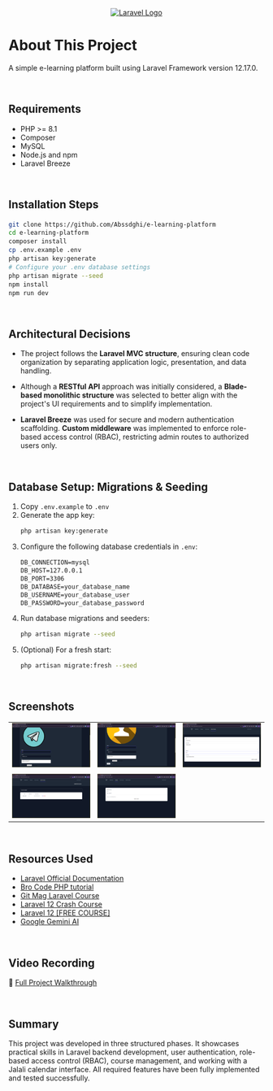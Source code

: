 <p align="center">
  <a href="https://laravel.com" target="_blank">
    <img src="https://raw.githubusercontent.com/laravel/art/master/logo-lockup/5%20SVG/2%20CMYK/1%20Full%20Color/laravel-logolockup-cmyk-red.svg" width="400" alt="Laravel Logo">
  </a>
</p>

# About This Project
A simple e-learning platform built using Laravel Framework version 12.17.0.

<br>

## Requirements
- PHP >= 8.1  
- Composer  
- MySQL  
- Node.js and npm  
- Laravel Breeze  

<br>

## Installation Steps
```bash
git clone https://github.com/Abssdghi/e-learning-platform
cd e-learning-platform
composer install
cp .env.example .env
php artisan key:generate
# Configure your .env database settings
php artisan migrate --seed
npm install
npm run dev
```

<br>

## Architectural Decisions

- The project follows the **Laravel MVC structure**, ensuring clean code organization by separating application logic, presentation, and data handling.

- Although a **RESTful API** approach was initially considered, a **Blade-based monolithic structure** was selected to better align with the project's UI requirements and to simplify implementation.

- **Laravel Breeze** was used for secure and modern authentication scaffolding. **Custom middleware** was implemented to enforce role-based access control (RBAC), restricting admin routes to authorized users only.

<br>

## Database Setup: Migrations & Seeding
1. Copy `.env.example` to `.env`  
2. Generate the app key:  
   ```bash
   php artisan key:generate
   ```
3. Configure the following database credentials in `.env`:
   ```env
   DB_CONNECTION=mysql
   DB_HOST=127.0.0.1
   DB_PORT=3306
   DB_DATABASE=your_database_name
   DB_USERNAME=your_database_user
   DB_PASSWORD=your_database_password
   ```
4. Run database migrations and seeders:  
   ```bash
   php artisan migrate --seed
   ```
5. (Optional) For a fresh start:  
   ```bash
   php artisan migrate:fresh --seed
   ```

<br>

## Screenshots

||||
|-|-|-|
| ![1](/screenshots/1.png) | ![2](/screenshots/2.png) | ![3](/screenshots/3.png) |
| | |
| ![4](/screenshots/4.png) | ![5](/screenshots/5.png) |

<br>

## Resources Used
- [Laravel Official Documentation](https://laravel.com/docs/12.x)  
- [Bro Code PHP tutorial](https://youtube.com/playlist?list=PLZPZq0r_RZOO6bGTY9jbLOyF_x6tgwcuB)  
- [Git Mag Laravel Course](https://youtube.com/playlist?list=PL1xdRbCBrpocot3OeKdg-DjEfIwUIge4x)  
- [Laravel 12 Crash Course](https://youtu.be/of2BClSU4VI)  
- [Laravel 12 [FREE COURSE]](https://youtu.be/EThrrjtnddw)  
- [Google Gemini AI](https://gemini.google.com/)  

<br>

## Video Recording

🔗 [Full Project Walkthrough](https://drive.google.com/file/d/1sJVHx3RI83RJ8zaX7jFfphnIJrJeEnrh)

<br>

## Summary

This project was developed in three structured phases. It showcases practical skills in Laravel backend development, user authentication, role-based access control (RBAC), course management, and working with a Jalali calendar interface. All required features have been fully implemented and tested successfully.